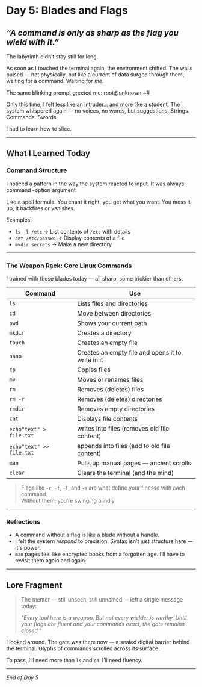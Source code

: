 # Day 5: Blades and Flags  
*“A command is only as sharp as the flag you wield with it.”*
---

The labyrinth didn’t stay still for long.

As soon as I touched the terminal again, the environment shifted. The walls pulsed — not physically, but like a current of data surged through them, waiting for a command. Waiting for *me*.

The same blinking prompt greeted me:
root@unknown:~#

Only this time, I felt less like an intruder... and more like a student. The system whispered again — no voices, no words, but suggestions. Strings. Commands. Swords.

I had to learn how to slice.

---

##  What I Learned Today

###  Command Structure

I noticed a pattern in the way the system reacted to input. It was always:
command -option argument


Like a spell formula. You chant it right, you get what you want. You mess it up, it backfires or vanishes.

Examples:
- `ls -l /etc` → List contents of `/etc` with details
- `cat /etc/passwd` → Display contents of a file
- `mkdir secrets` → Make a new directory

---

###  The Weapon Rack: Core Linux Commands

I trained with these blades today — all sharp, some trickier than others:

| Command       | Use |
|---------------|-----|
| `ls`          | Lists files and directories  
| `cd`          | Move between directories  
| `pwd`         | Shows your current path  
| `mkdir`       | Creates a directory  
| `touch`       | Creates an empty file  
| `nano`        | Creates an empty file and opens it to write in it
| `cp`          | Copies files  
| `mv`          | Moves or renames files  
| `rm`          | Removes (deletes) files 
| `rm -r`       | Removes (deletes) directories   
| `rmdir`       | Removes empty directories  
| `cat`         | Displays file contents  
| `echo"text" > file.txt` | writes into files (removes old file content)
| `echo"text" >> file.txt` | appends into files (add to old file content)
| `man`         | Pulls up manual pages — ancient scrolls  
| `clear`       | Clears the terminal (and the mind)  

> Flags like `-r`, `-f`, `-l`, and `-a` are what define your finesse with each command.  
> Without them, you’re swinging blindly.

---

###  Reflections

- A command without a flag is like a blade without a handle.
- I felt the system *respond* to precision. Syntax isn't just structure here — it's power.
- `man` pages feel like encrypted books from a forgotten age. I’ll have to revisit them again and again.

---

##  Lore Fragment

> The mentor — still unseen, still unnamed — left a single message today:
>
> *"Every tool here is a weapon. But not every wielder is worthy. Until your flags are fluent and your commands exact, the gate remains closed."*

I looked around. The gate was there now — a sealed digital barrier behind the terminal. Glyphs of commands scrolled across its surface.

To pass, I’ll need more than `ls` and `cd`. I’ll need fluency.

---

*End of Day 5*
